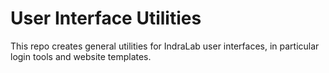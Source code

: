 # User Interface Utilities

This repo creates general utilities for IndraLab user interfaces, in particular login tools and website templates.
